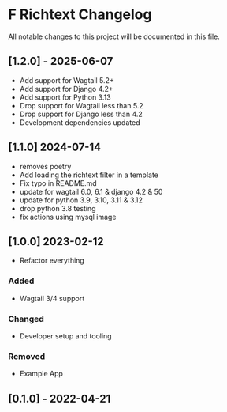 # F Richtext Changelog

All notable changes to this project will be documented in this file.

## [1.2.0] - 2025-06-07

- Add support for Wagtail 5.2+
- Add support for Django 4.2+
- Add support for Python 3.13
- Drop support for Wagtail less than 5.2
- Drop support for Django less than 4.2
- Development dependencies updated

## [1.1.0] 2024-07-14

- removes poetry
- Add loading the richtext filter in a template
- Fix typo in README.md
- update for wagtail 6.0, 6.1 & django 4.2 & 50
- update for python 3.9, 3.10, 3.11 & 3.12
- drop python 3.8 testing
- fix actions using mysql image

## [1.0.0] 2023-02-12

- Refactor everything

### Added

- Wagtail 3/4 support

### Changed

- Developer setup and tooling

### Removed

- Example App

## [0.1.0] - 2022-04-21

<!-- TEMPLATE - keep below to copy for new releases -->
<!--

## [x.y.z] - YYYY-MM-DD

### Added

- ...

### Changed

- ...

### Removed

- ...

-->
